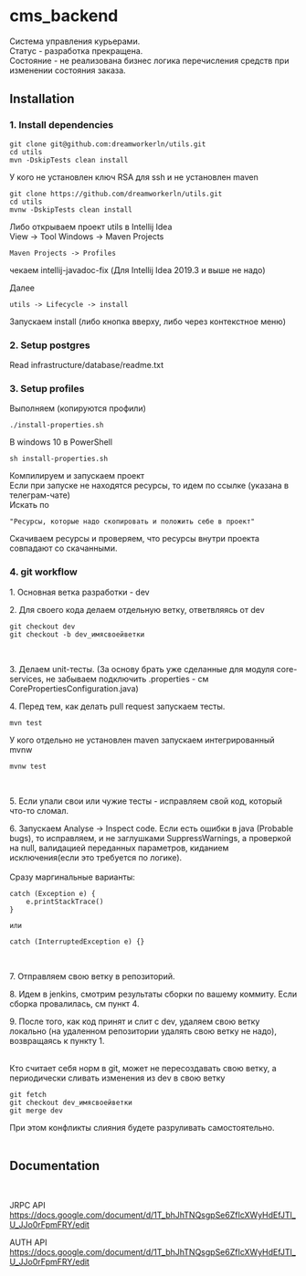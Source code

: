 # cms_backend
Система управления курьерами.  
Статус - разработка прекращена.  
Состояние - не реализована бизнес логика перечисления средств при изменении состояния заказа.  

## Installation

### 1. Install dependencies 
```
git clone git@github.com:dreamworkerln/utils.git
cd utils
mvn -DskipTests clean install
```

У кого не установлен ключ RSA для ssh и не установлен maven  
```
git clone https://github.com/dreamworkerln/utils.git
cd utils
mvnw -DskipTests clean install
```
Либо открываем проект utils в Intellij Idea  
View -> Tool Windows -> Maven Projects
``` 
Maven Projects -> Profiles
```    
чекаем intellij-javadoc-fix (Для Intellij Idea 2019.3 и выше не надо) 

Далее 
```   
utils -> Lifecycle -> install
``` 
Запускаем install (либо кнопка вверху, либо через контекстное меню)


### 2. Setup postgres
Read  infrastructure/database/readme.txt 


### 3. Setup profiles
Выполняем (копируются профили)
```
./install-properties.sh
```
В windows 10 в PowerShell  
```
sh install-properties.sh
```

Компилируем и запускаем проект  
Если при запуске не находятся ресурсы, то идем по ссылке (указана в телеграм-чате)  
Искать по 
```
"Ресурсы, которые надо скопировать и положить себе в проект"
```
Скачиваем ресурсы и проверяем, что ресурсы внутри проекта совпадают со скачанными.

### 4. git workflow

1\. Основная ветка разработки - dev
<br>

2\. Для своего кода делаем отдельную ветку, ответвляясь от dev  
```
git checkout dev
git checkout -b dev_имясвоейветки
```
<br>

3\. Делаем unit-тесты.
(За основу брать уже сделанные для модуля core-services, не забываем подключить .properties -
см CorePropertiesConfiguration.java)
<br> 
 
4\. Перед тем, как делать pull request запускаем тесты.
```
mvn test
``` 
У кого отдельно не установлен maven запускаем интегрированный mvnw
```
mvnw test
```
<br>

5\. Если упали свои или чужие тесты - исправляем свой код, 
который что-то сломал.
<br>

6\. Запускаем Analyse -> Inspect code. Если есть ошибки в java
(Probable bugs), то исправляем, и не заглушками SuppressWarnings, 
а проверкой на null, валидацией переданных параметров, 
киданием исключения(если это требуется по логике).<br><br>
Сразу маргинальные варианты:
``` 
catch (Exception e) {
    e.printStackTrace()
}

или

catch (InterruptedException e) {} 
```
<br>

7\. Отправляем свою ветку в репозиторий.
<br>

8\. Идем в jenkins, смотрим результаты сборки по вашему коммиту.
Если сборка провалилась, см пункт 4.
<br>

9\. После того, как код принят и слит с dev, удаляем свою ветку локально
(на удаленном репозитории удалять свою ветку не надо), 
возвращаясь к пункту 1\.
<br>
<br>

Кто считает себя норм в git, может не пересоздавать свою ветку, 
а периодически сливать изменения из dev в свою ветку
```
git fetch
git checkout dev_имясвоейветки
git merge dev
```
При этом конфликты слияния будете разруливать самостоятельно. 
<br>
<br>

## Documentation
<br>


JRPC API  
https://docs.google.com/document/d/1T_bhJhTNQsgpSe6ZfIcXWyHdEfJTl_U_JJo0rFpmFRY/edit

AUTH API  
https://docs.google.com/document/d/1T_bhJhTNQsgpSe6ZfIcXWyHdEfJTl_U_JJo0rFpmFRY/edit
